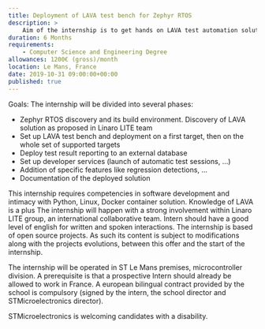```yaml
---
title: Deployment of LAVA test bench for Zephyr RTOS
description: >
    Aim of the internship is to get hands on LAVA test automation solution set up in Linaro LITE group and deploy it on a full scale Zephyr RTOS test bench.
duration: 6 Months
requirements:
    - Computer Science and Engineering Degree
allowances: 1200€ (gross)/month
location: Le Mans, France
date: 2019-10-31 09:00:00+00:00
published: true
---
```

Goals:  The internship will be divided into several phases:

* Zephyr RTOS discovery and its build environment. Discovery of LAVA solution as proposed in Linaro LITE team
* Set up LAVA test bench and deployment on a first target, then on the whole set of supported targets
* Deploy test result reporting to an external database
* Set up developer services (launch of automatic test sessions, ...)
* Addition of specific features like regression detections, ...
* Documentation of the deployed solution

This internship requires competencies in software development and intimacy with Python, Linux, Docker container solution. Knowledge of LAVA is a plus
The internship will happen with a strong involvement within Linaro LITE group, an international collaborative team. Intern should have a good level of english for written and spoken interactions.
The internship is based of open source projects. As such its content is subject to modifications along with the projects evolutions, between this offer and the start of the internship.

The internship will be operated in ST Le Mans premises, microcontroller division.  A prerequisite is that a prospective Intern should already be allowed to work in France.
A european bilingual contract provided by the school is compulsory (signed by the intern, the school director and STMicroelectronics director).

STMicroelectronics is welcoming candidates with a disability.
